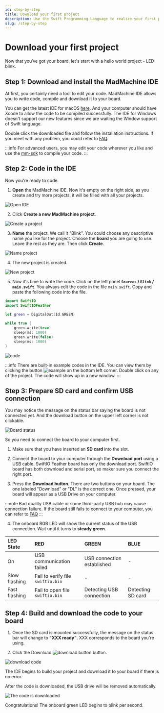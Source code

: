 ```yaml
---
id: step-by-step
title: Download your first project
description: Use the Swift Programming Language to realize your first project.
slug: /step-by-step
---
```


# Download your first project

Now that you‘ve got your board, let's start with a hello world project - LED blink. 

## Step 1: Download and install the MadMachine IDE

At first, you certainly need a tool to edit your code. MadMachine IDE allows you to write code, compile and download it to your board. 

You can get the latest IDE for macOS [here](https://github.com/madmachineio/MadMachineIDE/releases/tag/v0.2.3-alpha). And your computer should have Xcode to allow the code to be compiled successfully. The IDE for Windows doesn't support our new features since we are waiting the Window support of Swift language. 

Double click the downloaded file and follow the installation instructions. If you meet with any problem, you could refer to [FAQ](../faq.md). 

:::info
For advanced users, you may edit your code wherever you like and use the [mm-sdk](https://github.com/madmachineio/mm-sdk) to compile your code.
:::



## Step 2: Code in the IDE

Now you're ready to code. 

1. **Open** the MadMachine IDE. Now it's empty on the right side, as you create and try more projects, it will be filled with all your projects.

![Open IDE](img/createProject1.png)

2. Click **Create a new MadMachine project**.

![Create a project](img/createProject2.png)

3. **Name** the project. We call it "Blink". You could choose any descriptive name you like for the project. Choose the **board** you are going to use. Leave the rest as they are. Then click **Create**.

![Name project](img/createProject3.png)

4. The new project is created. 

![New project](img/createProject4.png)

5. Now it's time to write the code. Click on the left panel **`Sources` / `Blink` / `main.swift`**. You always edit the code in the file `main.swift`. Copy and paste the following code into the file.

```swift
import SwiftIO
import SwiftIOFeather

let green = DigitalOut(Id.GREEN)
​
while true {
    green.write(true)
    sleep(ms: 1000)
    green.write(false)
    sleep(ms: 1000)
}
```
![code](img/code.png)

:::info
There are built-in example codes in the IDE. You can view them by clicking the button ![example](img/example.png) on the bottom left corner. Double click on any of the project. The code will show up in a new window.
:::

## Step 3: Prepare SD card and confirm USB connection

You may notice the message on the status bar saying the board is not connected yet. And the download button on the upper left corner is not clickable. 

![Board status](img/BoardStatus.png)

So you need to connect the board to your computer first.

1. Make sure that you have inserted an **SD card** into the slot.

2. Connect the board to your computer through the **Download port** using a USB cable. SwiftIO Feather board has only the download port. SwiftIO board has both download and serial port, so maker sure you connect the right port.

3. Press the **Download button**. There are two buttons on your board. The one labeled "Download" or "DL" is the correct one.  Once pressed, your board will appear as a USB Drive on your computer. 


:::note
Bad quality USB cable or some third-party USB hub may cause connection failure. If the board still fails to connect to your computer, you can refer to [FAQ](../faq.md)
:::


4. The onboard RGB LED will show the current status of the USB connection. Wait until it turns to **steady green**.

| LED State | RED | GREEN | BLUE |
| :--- | :--- | :--- | :--- |
| On | USB communication failed | USB connection established | - |
| Slow flashing | Fail to verify file `swiftio.bin` | - | - |
| Fast flashing | Fail to open file `swiftio.bin` | Detecting USB connection | Detecting SD card |


## Step 4: Build and download the code to your board

1. Once the SD card is mounted successfully, the message on the status bar will change to **"XXX ready"**. XXX corresponds to the board you're using.

2. Click the Download ![download button](img/download.png) button.

![download code](img/clickDownload.png)

The IDE begins to build your project and download it to your board if there is no error. 

After the code is downloaded, the USB drive will be removed automatically.

![The code is downloaded](img/downloaded.png)

Congratulations! The onboard green LED begins to blink per second.